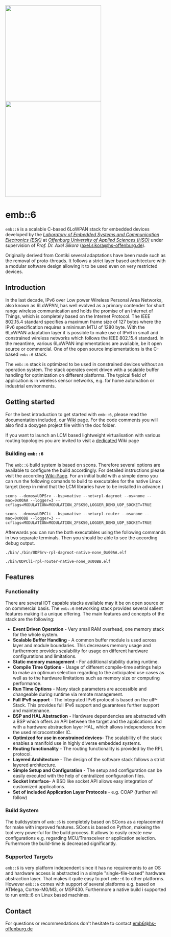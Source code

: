 <img src="https://raw.github.com/hso-esk/_meta/master/emb6.png" width="300">
<img src="https://raw.github.com/hso-esk/_meta/master/HS-Logo_blau_60.png" width="300">

emb::6
========

`emb::6` is a scalable C-based 6LoWPAN stack for embedded devices developed by the
[*Laboratory of Embedded Systems and Communication Electronics (ESK)*](http://ei.hs-offenburg.de/labore/embedded-systems-und-kommunikationselektronik/) at
[*Offenburg University of Applied Sciences (HSO)*](http://www.hs-offenburg.de/) under supervision of *Prof. Dr. Axel Sikora* (axel.sikora@hs-offenburg.de).

Originally derived from Contiki several adaptations have been made such as the
removal of proto-threads. It follows a strict layer based architecture with a
modular software design allowing it to be used even on very restricted devices.


Introduction
------------

In the last decade, IPv6 over Low power Wireless Personal Area Networks, also
known as 6LoWPAN, has well evolved as a primary contender for short range
wireless communication and holds the promise of an Internet of Things, which is
completely based on the Internet Protocol. The IEEE 802.15.4 standard specifies
a maximum frame size of 127 bytes where the IPv6 specification requires a
minimum MTU of 1280 byte. With the 6LoWPAN adaptation layer it is possible to
make use of IPv6 in small and constrained wireless networks which follows the
IEEE 802.15.4 standard. In the meantime, various 6LoWPAN implementations are
available, be it open source or commercial. One of the open source
implementations is the C-based `emb::6` stack.

The `emb::6` stack is optimized to be used in constrained devices without an
operation system. The stack operates event driven with a scalable buffer
handling for optimization on different platforms. The typical field of
application is in wireless sensor networks, e.g. for home automation or
industrial environments.


Getting started
---------------

For the best introduction to get started with `emb::6`, please read the
documentation included, our [Wiki](https://github.com/hso-esk/emb6/wiki) page. For the code comments you will also find a doxygen
project file within the doc folder.

If you want to launch an LCM based lightweight virtualisation with various routing topologies
you are invited to visit a [dedicated](https://github.com/hso-esk/emb6/wiki/Running-a-virtual-emb6) Wiki page

### Building `emb::6`
The `emb::6` build system is based on scons. Therefore several options are available to
configure the build accordingly. For detailed instructions please visit the according
[Wiki-Page](https://github.com/hso-esk/emb6/wiki).
For an initial build with a simple demo you can run the following comands to build to executables
for the native Linux target (keep in mind that the LCM libraries have to be installed in advance.)

```
scons --demos=UDPSrv --bsp=native --net=rpl-dagroot --os=none --mac=0x00AA --logger=3 --ccflags=MODULATION=MODULATION_2FSK50,LOGGER_DEMO_UDP_SOCKET=TRUE
```

```
scons --demos=UDPCli --bsp=native --net=rpl-router --os=none --mac=0x00BB --logger=3 --ccflags=MODULATION=MODULATION_2FSK50,LOGGER_DEMO_UDP_SOCKET=TRUE
```

Afterwards you can run the both executables using the following commands in two separate terminals. Then you should be able to see the according debug output.

```
./bin/./bin/UDPSrv-rpl-dagroot-native-none_0x00AA.elf
```

```
./bin/UDPCli-rpl-router-native-none_0x00BB.elf
```


Features
---------

### Functionality

There are several IOT capable stacks available may it be on open source or on
commercial basis. The `emb::6` networking stack provides several salient features
making it a unique offering. The main features and concepts of the stack are the
following:

* **Event Driven Operation** - Very small RAM overhead, one memory stack for the
whole system.
* **Scalable Buffer Handling** - A common buffer module is used across layer and
module boundaries. This decreases memory usage and furthermore provides
scalability for usage on different hardware configurations and limitations.
* **Static memory management** - For additional stability during runtime.
* **Compile Time Options** - Usage of different compile-time settings help to
make an optimum selection regarding to the anticipated use cases as well as to
the hardware limitations such as memory size or computing performance.
* **Run Time Options** - Many stack parameters are accessible and changeable
during runtime via remote management.
* **Full IPv6 support** - The integrated IPv6 protocol is based on the
uIP-Stack. This provides full IPv6 support and guarantees further support
and maintenance.
* **BSP and HAL Abstraction** - Hardware dependencies are abstracted with a BSP
which offers an API between the target and the applications and with a hardware
abstraction layer HAL, which allows independence from the used
microcontroller IC.
* **Optimized for use in constrained devices**- The scalability of the stack
enables a manifold use in highly diverse embedded systems.
* **Routing functionality** - The routing functionality is provided by the RPL
protocol.
* **Layered Architecture** - The design of the software stack follows a strict
layered architecture.
* **Simple Setup and Configuration** - The setup and configuration can be easily
executed with the help of centralized configuration files.
* **Socket Interface**- A BSD like socket API allows easy integration of
customized applications.
* **Set of included Application Layer Protocols** - e.g. COAP (further will follow)


### Build System

The buildsystem of `emb::6` is completely based on SCons as a replacement for make
with improved features. SCons is based on Python, makeing the tool very powerful
for the build process. It allows to easily create new configurations e.g. regarding
MCU/Transceiver or application selection. Furhermore the build-time is decreased
significantly.

### Supported Targets

`emb::6` is very platform independent since it has no requirements to an OS and
hardware access is abstracted in a simple "single-file-based" hardware
abstraction layer. That makes it quite easy to port `emb::6` to other platforms.
However `emb::6` comes with support of several platforms e.g. based on ATMega,
Cortex-M0/M3, or MSP430. Furthermore a native build i supported to run emb::6 on
Linux based machines.


Contact
--------

For questions or recommendations don't hesitate to contact emb6@hs-offenburg.de

[1]: http://ei.hs-offenburg.de/labore/embedded-systems-und-kommunikationselektronik/
